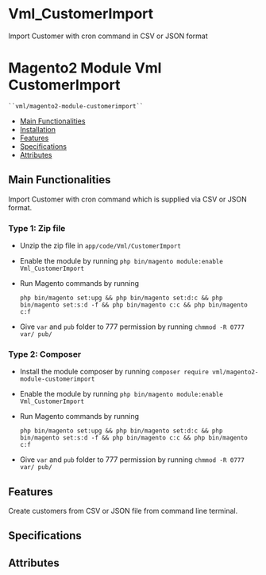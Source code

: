 # Vml_CustomerImport
Import Customer with cron command in CSV or JSON format

# Magento2 Module Vml CustomerImport

    ``vml/magento2-module-customerimport``

 - [Main Functionalities](#markdown-header-main-functionalities)
 - [Installation](#markdown-header-installation)
 - [Features](#markdown-header-features)
 - [Specifications](#markdown-header-specifications)
 - [Attributes](#markdown-header-attributes)


## Main Functionalities
Import Customer with cron command which is supplied via CSV or JSON format.

### Type 1: Zip file

 - Unzip the zip file in `app/code/Vml/CustomerImport`
 - Enable the module by running `php bin/magento module:enable Vml_CustomerImport`
 - Run Magento commands by running

   `php bin/magento set:upg && php bin/magento set:d:c && php bin/magento set:s:d -f && php bin/magento c:c && php bin/magento c:f`
 - Give `var` and `pub` folder to 777 permission by running `chmmod -R 0777 var/ pub/`

### Type 2: Composer

 - Install the module composer by running `composer require vml/magento2-module-customerimport`
 - Enable the module by running `php bin/magento module:enable Vml_CustomerImport`
 - Run Magento commands by running

   `php bin/magento set:upg && php bin/magento set:d:c && php bin/magento set:s:d -f && php bin/magento c:c && php bin/magento c:f`
 - Give `var` and `pub` folder to 777 permission by running `chmmod -R 0777 var/ pub/`


## Features

Create customers from CSV or JSON file from command line terminal.

## Specifications




## Attributes

